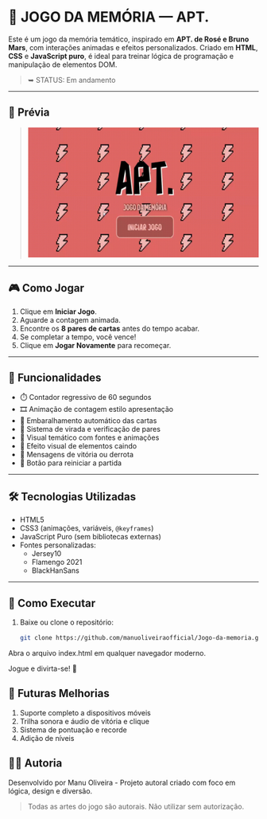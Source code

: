 # 🎲 JOGO DA MEMÓRIA — APT. 

Este é um jogo da memória temático, inspirado em **APT. de Rosé e Bruno Mars**, com interações animadas e efeitos personalizados. Criado em **HTML**, **CSS** e **JavaScript puro**, é ideal para treinar lógica de programação e manipulação de elementos DOM.

> ➥ STATUS: Em andamento

---

## 📸 Prévia

> ![Demonstração do Jogo](previa-jogo-da-memoria.gif)

---

## 🎮 Como Jogar

1. Clique em **Iniciar Jogo**.
2. Aguarde a contagem animada.
3. Encontre os **8 pares de cartas** antes do tempo acabar.
4. Se completar a tempo, você vence!
5. Clique em **Jogar Novamente** para recomeçar.

---

## 🧠 Funcionalidades

- ⏱️ Contador regressivo de 60 segundos
- 🎞️ Animação de contagem estilo apresentação
- 🔄 Embaralhamento automático das cartas
- 🔁 Sistema de virada e verificação de pares
- 🎨 Visual temático com fontes e animações
- 🎉 Efeito visual de elementos caindo
- 🏁 Mensagens de vitória ou derrota
- 🔁 Botão para reiniciar a partida

---

## 🛠️ Tecnologias Utilizadas

- HTML5
- CSS3 (animações, variáveis, `@keyframes`)
- JavaScript Puro (sem bibliotecas externas)
- Fontes personalizadas:
  - Jersey10
  - Flamengo 2021
  - BlackHanSans

---

## 🚀 Como Executar

1. Baixe ou clone o repositório:
   ```bash
   git clone https://github.com/manuoliveiraofficial/Jogo-da-memoria.git
Abra o arquivo index.html em qualquer navegador moderno.

Jogue e divirta-se! 🎲

## 📌 Futuras Melhorias

1. Suporte completo a dispositivos móveis
2. Trilha sonora e áudio de vitória e clique
3. Sistema de pontuação e recorde
4. Adição de níveis

## 👩‍💻 Autoria

Desenvolvido por Manu Oliveira - Projeto autoral criado com foco em lógica, design e diversão.
> Todas as artes do jogo são autorais. Não utilizar sem autorização.